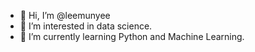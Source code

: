 - 👋 Hi, I’m @leemunyee
- 👀 I’m interested in data science.
- 🌱 I’m currently learning Python and Machine Learning.

<!---
leemunyee/leemunyee is a ✨ special ✨ repository because its `README.md` (this file) appears on your GitHub profile.
You can click the Preview link to take a look at your changes.
--->
